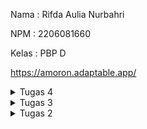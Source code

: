 Nama    : Rifda Aulia Nurbahri

NPM     : 2206081660

Kelas   : PBP D

https://amoron.adaptable.app/

<details>

<summary> Tugas 4 </summary>

<h1> Django UserCreationForm </h1>

Django UserCreationForm adalah formulir yang digunakan untuk membuat pengguna baru yang dapat menggunakan aplikasi web kita. Formulir ini memiliki tiga bidang: username, password1, dan password2 (yang pada dasarnya digunakan untuk konfirmasi password).

Berikut adalah beberapa kelebihan dan kekurangan dari Django UserCreationForm:

Kelebihan:

1. Django UserCreationForm merupakan bagian dari sistem otentikasi pengguna bawaan Django.

2. Formulir ini memiliki fungsi save() yang memungkinkan kita untuk menyimpan instance Pengguna ke dalam basis data.

3. Django UserCreationForm memiliki fitur keamanan bawaan yang cukup kuat untuk melindungi aplikasi web dari ancaman seperti SQL injection, Cross-site scripting, Clickjacking dan berbagai bentuk serangan lainnya.

Kekurangan:

1. Django secara umum dianggap sebagai perangkat lunak monolitik yang besar. Hal ini memungkinkan komunitas untuk mengembangkan ratusan modul dan aplikasi yang dapat digunakan kembali, tetapi juga membatasi kecepatan pengembangan Django.

2. Django perlu mempertahankan kompatibilitas mundur, sehingga perkembangannya berlangsung lambat.

3. Kerangka kerja ini mendorong kita ke dalam pola tertentu, tetapi lebih menyenangkan ketika kita dapat memprogram sendiri memilih arsitektur, struktur, dan pola desain.

<h1> Perbedaan Antara Autentikasi dan Otorisasi dalam Konteks Django </h1>

Dalam konteks Django, autentikasi dan otorisasi memiliki peran yang sangat penting dan berbeda:

Autentikasi adalah proses verifikasi identitas pengguna. Dengan kata lain, sistem memastikan bahwa pengguna adalah siapa yang mereka klaim. Misalnya, ketika pengguna mencoba masuk, sistem akan memeriksa apakah kombinasi nama pengguna dan kata sandi yang diberikan cocok dengan apa yang ada di basis data.

Otorisasi, di sisi lain, menentukan apa yang dapat dilakukan pengguna yang telah terautentikasi. Ini berarti sistem memeriksa hak akses pengguna dan memutuskan apakah mereka diizinkan untuk melakukan tindakan tertentu (misalnya, mengedit atau menghapus suatu pos).

Kedua konsep ini penting karena mereka membantu menjaga keamanan aplikasi web Django. Autentikasi membantu mencegah akses yang tidak sah dengan memastikan hanya pengguna yang sah yang dapat masuk. Sementara itu, otorisasi membantu mencegah penyalahgunaan aplikasi dengan membatasi apa yang dapat dilakukan pengguna setelah mereka masuk.

<h1>Cookies dalam Konteks Aplikasi Web</h1>

Cookies dalam konteks aplikasi web adalah file teks kecil yang berisi potongan data — seperti nama pengguna dan kata sandi — yang digunakan untuk mengidentifikasi komputer kita saat kita menggunakan jaringan. Cookies spesifik digunakan untuk mengidentifikasi pengguna spesifik dan meningkatkan pengalaman browsing web mereka.

Django menggunakan cookies dalam manajemen sesi pengguna. Django menyediakan kerangka kerja sesi yang memungkinkan kita menyimpan dan mengambil data secara acak berdasarkan setiap pengunjung situs. Django mengabstraksi proses pengiriman dan penerimaan cookies, dengan menempatkan cookie ID sesi di sisi klien, dan menyimpan semua data terkait di sisi server. Dengan cara ini, hanya ID sesi yang terlihat oleh pengguna, sementara data sesi tetap tersembunyi di server.

Untuk menggunakan sesi berbasis cookies, kita dapat mengatur pengaturan SESSION_ENGINE menjadi “django.contrib.sessions.backends.signed_cookies”. Data sesi akan disimpan menggunakan alat Django untuk penandatanganan kriptografis dan pengaturan SECRET_KEY.

Penting untuk dicatat bahwa meskipun cookies sangat berguna untuk mempertahankan status aplikasi dan memberikan pengalaman yang dipersonalisasi kepada pengguna, mereka juga dapat menimbulkan masalah privasi jika tidak ditangani dengan benar. Oleh karena itu, penting untuk selalu menggunakan praktek terbaik keamanan saat bekerja dengan cookies.

<h1>Keamanan Penggunaan Cookies</h1>

Penggunaan cookies dalam pengembangan web umumnya dianggap aman. Cookies sendiri cukup tidak berbahaya; mereka diproses dan disimpan oleh browser web kita dan sangat penting untuk beberapa fungsi di situs web. Mereka tidak menyebar virus atau malware. Mereka tidak dapat membaca dokumen atau informasi lain dari hard drive kita. Mereka tidak mengetahui dan tidak mengandung kata sandi kita, alamat email kita, atau informasi pribadi lainnya.

Namun, meskipun cookies secara umum aman, ada beberapa risiko keamanan dan privasi yang perlu diwaspadai:

1. Pelacakan Pengguna: Cookies dapat digunakan oleh situs web untuk melacak perilaku pengguna, yang dapat menimbulkan masalah privasi.

2. Serangan Pencurian Cookie (Cookie Theft): Jika seorang penyerang dapat mencuri cookie dari pengguna, mereka mungkin dapat menyamar sebagai pengguna tersebut.

3. Serangan Pemalsuan Permintaan Situs Lintas (Cross-Site Request Forgery): Seorang penyerang dapat memanfaatkan fakta bahwa cookies disertakan dalam setiap permintaan ke situs web untuk memaksa pengguna melakukan tindakan yang tidak mereka inginkan.

<h1>Implementasi Checklist</h1>

<h2>Mengimplementasi Fungsi Registrasi, Login, dan Logout</h2>

1. Mengimplementasi Fungsi Registrasi

Pertama-tama saya membuka `views.py` yang ada pada subdirektori `main` dan membuat fungsi dengan nama `register` yang menerima parameter `request`. Saya mengimpor `redirect`, `UserCreationForm`, dan `messages` untuk keperluan fungsi ini. 

```python
from django.shortcuts import redirect
from django.contrib.auth.forms import UserCreationForm
from django.contrib import messages  
```

Berikut adalah fungsi `register` yang dibuat

```python
def register(request):
    form = UserCreationForm()

    if request.method == "POST":
        form = UserCreationForm(request.POST)
        if form.is_valid():
            form.save()
            messages.success(request, 'Your account has been successfully created!')
            return redirect('main:login')
    context = {'form':form}
    return render(request, 'register.html', context)
```

Setelah itu saya membuat laman `register.html` pada `main/templates`

```html
{% extends 'base.html' %}

{% block meta %}
    <title>Register</title>
{% endblock meta %}

{% block content %}  

<div class = "login">
    
    <h1>Register</h1>  

        <form method="POST" >  
            {% csrf_token %}  
            <table>  
                {{ form.as_table }}  
                <tr>  
                    <td></td>
                    <td><input type="submit" name="submit" value="Daftar"/></td>  
                </tr>  
            </table>  
        </form>

    {% if messages %}  
        <ul>   
            {% for message in messages %}  
                <li>{{ message }}</li>  
                {% endfor %}  
        </ul>   
    {% endif %}

</div>  

{% endblock content %}
```

Saya juga mengimpor fungsi `register` ke `urls.py` dan menambahkan path url ke dalam `urlpatterns`

```python
from main.views import register
```

```python
path('register/', register, name='register'),
```

2. Mengimplementasi Fungsi Login

Pada `views.py` saya menambahkan import `authenticate` dan `login`

```python
from django.contrib.auth import authenticate, login
```

Selanjutnya saya membuat fungsi `login`

```python
def login_user(request):
    if request.method == 'POST':
        username = request.POST.get('username')
        password = request.POST.get('password')
        user = authenticate(request, username=username, password=password)
        if user is not None:
            login(request, user)
            return redirect('main:show_main')
        else:
            messages.info(request, 'Sorry, incorrect username or password. Please try again.')
    context = {}
    return render(request, 'login.html', context)
```

Saya juga membuat laman `login.html` baru pada `main/templates`

```html
{% extends 'base.html' %}

{% block meta %}
    <title>Login</title>
{% endblock meta %}

{% block content %}

<div class = "login">

    <h1>Login</h1>

    <form method="POST" action="">
        {% csrf_token %}
        <table>
            <tr>
                <td>Username: </td>
                <td><input type="text" name="username" placeholder="Username" class="form-control"></td>
            </tr>
                    
            <tr>
                <td>Password: </td>
                <td><input type="password" name="password" placeholder="Password" class="form-control"></td>
            </tr>

            <tr>
                <td></td>
                <td><input class="btn login_btn" type="submit" value="Login"></td>
            </tr>
        </table>
    </form>

    {% if messages %}
        <ul>
            {% for message in messages %}
                <li>{{ message }}</li>
            {% endfor %}
        </ul>
    {% endif %}     
        
    Don't have an account yet? <a href="{% url 'main:register' %}">Register Now</a>

</div>

{% endblock content %}
```

Pada `urls.py` saya mengimport fungsi `login_user` dan menambahkan path url ke dalam `urlpatterns`

```python
from main.views import login_user
```

```python
...
path('login/', login_user, name='login'),
...
```

3. Mengimplementasikan Fungsi Logout

Pada `views.py` saya menambahkan import `logout`

```python
from django.contrib.auth import logout
```

Kemudian saya membuat fungsi `logout` dengan parameter `request`

```python
def logout_user(request):
    logout(request)
    return redirect('main:login')
```

Saya juga menambahkan button logout pada `main.html` yang ada pada `main/templates`

```html
...
<a href="{% url 'main:logout' %}">
    <button>
        Logout
    </button>
</a>
...
```

Terakhir saya membuka `urls.py` kembali yanga da pada folder `main` untuk mengimport fungsi `logout_user` yang telah dibuat dan menambahkan path url ke dalam `urlpatterns`

```python
from main.views import logout_user
```

```python
...
path('logout/', logout_user, name='logout'),
...
```

<h2>Membuat 2 Akun Pengguna dengan 3 Dummy Data</h2>

Pertama-tama saya menjalankan `python manage.py runserver` pada direktori lokal `amoron`. Setelah server berhasil dijalankan saya membuka `http://localhost:8000/`. Pada laman tersebut saya melakukan `register`. Register ini dilakukan pada `register.html` yang telah saya buat. Saya membuat dua akun dengan username `rifda` dan `hantu`. Setelah akun berhasil dibuat, saya melakukan login pada masing-masing akun, tampilan login ini sesuai dengan `login.html` yang telah saya buat. Terakhir saya menambahkan tiga dummy data dengan klik tombol `Add New Product`


<h2>Menghubungkan Model Item dengan User</h2>

Hal yang pertama saya lakukan adalah membuka `models.py` yang ada pada subdirektori `main` dan melakukan import

```python
from django.contrib.auth.models import User
```

Pada model `Product` yang telah dibuat saya menambahkan kode berikut

```python
class Product(models.Model):
    user = models.ForeignKey(User, on_delete=models.CASCADE)
    ...
```

Setelah itu, pada `views.py` saya mengubah bagian conditional if pada kode fungsi `create_product`menjadi sebagai berikut

```python
def create_product(request):
 form = ProductForm(request.POST or None)

 if form.is_valid() and request.method == "POST":
     product = form.save(commit=False)
     product.user = request.user
     product.save()
     return HttpResponseRedirect(reverse('main:show_main'))
 ...
```

Pada fungsi `show_main` saya juga mengubah variable `products` menjadi sebagauiberikut agar `Product` yang ditampilkan adalah `Product` yang terasosiasikan dengan pengguna yang sedang login

```python
def show_main(request):
    products = Product.objects.filter(user=request.user)
...
```

Karena melakukan modifikasi pada model maka saya melakukan migrasi model dengan menjalankan `python manage.py makemigration` serta `python manage.py migrate`.

<h2>Menampilkan detail informasi pengguna yang sedang Logged in</h2>

Untuk menampilkan pengguna yang sedang login saya hanya mengganti value dari `name` pada fungsi `show_main` yang ada pada `view.py` menjadi seperti berikut

```python
def show_main(request):
    products = Product.objects.filter(user=request.user)

    context = {
        'name': request.user.username,
    ...
    }
```

Saya menerapkan cookies untuk menambahkan data last login dan menampilkannya ke halaman main.

Pertama-tama saya melakukan impor  `HttpResponseRedirect`, `reverse`, dan `datetime` pada `views.py` yang ada di subdirektori `main`

```python
import datetime
from django.http import HttpResponseRedirect
from django.urls import reverse
```

Pada fungsi `login_user` saya mengganti kode yang ada pada blok `if user is nor None` untuk menambahkan cookie `last_login` agar dapat melihat kapan terakhir kali pengguna melakukan login

```python
...
if user is not None:
    login(request, user)
    response = HttpResponseRedirect(reverse("main:show_main")) 
    response.set_cookie('last_login', str(datetime.datetime.now()))
    return response
...
```

Saya juga mengubah fungsi `show_main` dengan menambahkan key `last_login` seperti berikut

```python
def show_main(request):
    products = Product.objects.filter(user=request.user)

    context = {
        'name': request.user.username,
        'app': 'Amoron Rental',
        'kelas' : 'PBP D',
        'products' : products,
        'last_login': request.COOKIES['last_login'],
    }

    return render(request, "main.html", context)
```

Pada fungsi `logout_user` juga diubah menjadi seperti berikut

```python
def logout_user(request):
    logout(request)
    response = HttpResponseRedirect(reverse('main:login'))
    response.delete_cookie('last_login')
    return response
```

Terakhir, untuk menampilkan data last login pada laman, saya menambahkan kode berikut pada `main.html`

```html
<h5>Sesi terakhir login: {{ last_login }}</h5>
```

<h1> BONUS </h1>

Berikut adalah pengimplementasian tombol `Delete`, `Increment Amount`, dan `Decrement Amount` yang fungsional

[![message-Image-1695724041601.jpg](https://i.postimg.cc/rmD4905m/message-Image-1695724041601.jpg)](https://postimg.cc/0MqrkNWR)

</details>

<details>
    
<summary> Tugas 3 </summary>

<h1>Perbedaan antara form POST dan form GET dalam Django</h1>

Dalam Django, form POST dan form GET memiliki perbedaan dalam cara mereka mengirimkan data:

- Form POST: Form ini mengirimkan data dengan cara membundel data formulir, mengenkodasinya untuk transmisi, mengirimkannya ke server, dan kemudian menerima kembali responsnya. Data yang dikirimkan tidak ditampilkan di URL.

- Form GET: Form ini mengirimkan data dengan cara membundel data yang dikirimkan menjadi sebuah string, dan menggunakan string ini untuk membuat URL. Data yang dikirimkan akan ditampilkan di URL.

Jadi, perbedaan utama antara keduanya adalah bagaimana data dikirimkan dan apakah data tersebut ditampilkan di URL atau tidak.

<h1>Perbedaan Utama antara XML, JSON, dan HTML dalam Konteks Pengiriman Data</h1>

XML, JSON, dan HTML adalah teknologi yang digunakan untuk mengelola dan mengirimkan data, tetapi mereka memiliki perbedaan utama dalam konteks pengiriman data:

- XML (eXtensible Markup Language): XML adalah bahasa markup yang digunakan untuk menyimpan dan berbagi data antar aplikasi. XML memiliki struktur pohon dalam membentuk datanya dengan menggunakan tag dan atribut. XML dapat digunakan dalam berbagai bahasa pemrograman seperti Java, Python, atau C#. Selain itu, XML juga digunakan dalam web service, message passing, dan pembuatan dokumen.

- JSON (JavaScript Object Notation): JSON adalah format pertukaran data terbuka yang dapat dibaca baik oleh manusia maupun mesin. JSON bersifat independen dari setiap bahasa pemrograman dan merupakan output API umum dalam berbagai aplikasi. JSON menggunakan struktur data yang mirip dengan objek-objek JavaScript. Data disimpan dalam bentuk key-value pairs, yang bisa menjadi array atau nested objects.

- HTML (HyperText Markup Language): HTML adalah bahasa markup yang digunakan untuk membuat halaman web dan aplikasi web. HTML mengurus tampilan dari dokumen dan bagaimana dokumen ini diakses di browser. HTML dapat mengubah teks menjadi gambar, tabel, tautan, dll.

Jadi, perbedaan utama antara ketiganya adalah bagaimana data disajikan dan dikirimkan:

- XML berfokus pada struktur dan konteks data.
- JSON berfokus pada transfer data dengan struktur yang lebih sederhana dan ringan.
- HTML berfokus pada penyajian data.

<h1>Alasan JSON sering digunakan dalam pertukaran data antara aplikasi web modern</h1>

JSON (JavaScript Object Notation) sering digunakan dalam pertukaran data antara aplikasi web modern karena beberapa alasan berikut:

- Ringan: JSON adalah format yang ringan, yang memungkinkan data dikirim dengan cepat melalui jaringan.
- Struktur Data Sederhana: Berbeda dengan XML dan format lainnya yang memiliki fungsi serupa, JSON memiliki struktur data yang sederhana dan mudah dipahami.
- Mudah Dibaca oleh Manusia dan Mesin: JSON dirancang agar mudah dibaca oleh manusia, membuatnya menjadi format yang baik untuk debugging dan inspeksi data1. Selain itu, JSON juga mudah dipahami oleh mesin.
- Dukungan Lintas Platform: JSON didukung oleh sebagian besar bahasa pemrograman modern, sehingga data dalam format JSON dapat dengan mudah diolah dan dimanipulasi di berbagai platform.
- Fleksibilitas dalam Representasi Data: JSON memungkinkan representasi yang fleksibel dari berbagai jenis data. Ini dapat mencakup tipe data dasar seperti string, angka, boolean, serta struktur yang lebih kompleks seperti objek dan array.
- Penggunaan Luas dalam API: JSON sering digunakan pada API karena struktur kode yang lebih ringkas dan mudah dipahami daripada XML.

<h1> Implementasi Checklist </h1>

<h2>Membuat Input Form untuk Menambahkan Objek Model pada App Sebelumnya</h2>

Pertama-tama saya membuat berkas baru pada direktori `main` dengan nama `forms.py`. Berikut adalah isi `forms.py` saya.

```python
from django.forms import ModelForm
from main.models import Product

class ProductForm(ModelForm):
    class Meta:
        model = Product
        fields = ["name", "description", "status", "amount", "price"]
```

Pada `fields` terdapat `name`, `description`, `status`, `amount`, dan `price` yang sesuai dengan variable yang ada pada `models.py` milik saya

Kemudian saya memodifikasi file `views.py`. Saya mengimport modul dan membuat fungsi baru bernama `create_product`

```python
def create_product(request):
    form = ProductForm(request.POST or None)

    if form.is_valid() and request.method == "POST":
        form.save()
        return HttpResponseRedirect(reverse('main:show_main'))

    context = {'form': form}
    return render(request, "create_product.html", context)
```

Saya juga mengubah fungsi `show_main` yang sudah ada pada berkas `views.py` menjadi seperti berikut 

```python
def show_main(request):
    products = Product.objects.all()
    
    context = {
        'app': 'Amoron Rental',
        'nama': 'Rifda Aulia Nurbahri',
        'kelas' : 'PBP D',
        'products' : products
    }

    return render(request, "main.html", context)
```

Pada `urls.py` di `main` saya menambahkan path url ke dalam `urlpattern`

```python
path('create-product', create_product, name='create_product'),
```

Kemudian saya membuat berkas baru HTML dengan nama `create_product.html` pada direktori `main/templates`

```html
{% extends 'base.html' %} 

{% block content %}
<h1 style="color:firebrick;">Add Rentable Appliances</h1>

<form method="POST">
    {% csrf_token %}
    <table style="background-color:lightgrey;">
        {{ form.as_table }}
        <tr>
            <td></td>
            <td>
                <input type="submit" value="Add Product" style="background-color:green; color:white;"/>
            </td>
        </tr>
    </table>
</form>

{% endblock %}
```

<h2>Menambahkan 5 Fungsi Views untuk Melihat Objek yang Sudah Ditambahkan dalam Format HTML, XML, JSON, XML by ID, dan JSON by ID</h2>

Pertama-tama saya membuka `views.py` pada direktori `main` dan melakukan import modul

```python
from django.http import HttpResponseRedirect
from main.forms import ProductForm
from django.urls import reverse
from main.models import Product
from django.http import HttpResponse
from django.core import serializers
```

Kemudian saya membuat fungsi baru dengan nama `create_product` untuk menampilkan data produk data HTML

```python
def create_product(request):
    form = ProductForm(request.POST or None)

    if form.is_valid() and request.method == "POST":
        form.save()
        return HttpResponseRedirect(reverse('main:show_main'))

    context = {'form': form}
    return render(request, "create_product.html", context)
```

Saya juga mengubah fungsi `show_main` yang sudah ada pada berkas `views.py` menjadi seperti berikut 

```python
def show_main(request):
    products = Product.objects.all()
    
    context = {
        'app': 'Amoron Rental',
        'nama': 'Rifda Aulia Nurbahri',
        'kelas' : 'PBP D',
        'products' : products
    }

    return render(request, "main.html", context)
```

Kemudian saya menambahkan fungsi `show_xml` dan `show_json` untuk mengembalikan data dalam bentuk XML dan JSON

```python
def show_xml(request):
    data = Product.objects.all()
    return HttpResponse(serializers.serialize("xml", data), content_type="application/xml")
```

```python
def show_json(request):
    data = Product.objects.all()
    return HttpResponse(serializers.serialize("json", data), content_type="application/json")
```

Saya juga menambahkan fungsi untuk mengembalikan data berdasarkan ID dalam bentuk XML dan JSON

```python
def show_xml_by_id(request, id):
    data = Product.objects.filter(pk=id)
    return HttpResponse(serializers.serialize("xml", data), content_type="application/xml")
```

```python
def show_json_by_id(request, id):
    data = Product.objects.filter(pk=id)
    return HttpResponse(serializers.serialize("json", data), content_type="application/json")
```

<h2>Membuat Routing URL untuk Tiap Views</h2>

Pertama-tama saya membuka `urls.py` yang ada pada folder `main` dan mengimport fungsi fungsi yang sudah saya buat pada poin nomor 2

```python
from main.views import show_main, create_product, show_xml, show_json, show_xml_by_id, show_json_by_id
```

Kemudian saya menambahkan path url ke dalam `urlpatterns` untuk mengakses fungsi yang sudah diimpor

```python
urlpatterns = [
    path('', show_main, name='show_main'),
    path('create-product', create_product, name='create_product'),
    path('xml/', show_xml, name='show_xml'),
    path('json/', show_json, name='show_json'),
    path('xml/<int:id>/', show_xml_by_id, name='show_xml_by_id'),
    path('json/<int:id>/', show_json_by_id, name='show_json_by_id')
]
```

<h2>Mengakses URL Menggunakan Postman</h2>

Pertama-tama saya membuka Postman dan melakukan `Send` request baru dengan method `GET` dan url
http://localhost:8000 untuk get html

[![message-Image-1694872656652.jpg](https://i.postimg.cc/bJwXJbb2/message-Image-1694872656652.jpg)](https://postimg.cc/Y4ZDDvdp)

[![message-Image-1695176106233.jpg](https://i.postimg.cc/3rcy4GVV/message-Image-1695176106233.jpg)](https://postimg.cc/G9v364cx)

[![message-Image-1695176353307.jpg](https://i.postimg.cc/pVhjBkfR/message-Image-1695176353307.jpg)](https://postimg.cc/6TKTWrbm)

[![message-Image-1695176353307.jpg](https://i.postimg.cc/pVhjBkfR/message-Image-1695176353307.jpg)](https://postimg.cc/6TKTWrbm)

`notes : screenshot get html diambil ketika saya menambahkan data baru jadi untuk get xml dan json isinya cuman ada dua product`

Kemudian url selanjutnya adalah http://localhost:8000/xml dan http://localhost:8000/xml/1

[![message-Image-1694872674810.jpg](https://i.postimg.cc/YCtBVJ93/message-Image-1694872674810.jpg)](https://postimg.cc/rKZHRZ50)

[![message-Image-1694872723766.jpg](https://i.postimg.cc/gkYMPdVn/message-Image-1694872723766.jpg)](https://postimg.cc/9znPG6Nh)

Terakhir, saya membuat request dengan method `GET` dengan url http://localhost:8000/json dan http://localhost:8000/json/1

[![message-Image-1694872751331.jpg](https://i.postimg.cc/L6n1PbRx/message-Image-1694872751331.jpg)](https://postimg.cc/WhczLSdZ)

[![message-Image-1694872762671.jpg](https://i.postimg.cc/260xkLFy/message-Image-1694872762671.jpg)](https://postimg.cc/2bBWT6tN)

<h1>BONUS</h1>

Untuk mengimplementasi bonus ini, saya menambahkan kode berikut pada file `main.html`

```html
<h2>You saved {{ products.count }} item(s) in this app</h2>
```

[![message-Image-1695026243103.jpg](https://i.postimg.cc/PqSymt06/message-Image-1695026243103.jpg)](https://postimg.cc/WDJ0VPNr)

</details>

<details>

<summary> Tugas 2 </summary>

<h1>Pembuatan Proyek Django</h1>

Pertama-tama saya membuka terminal untuk menyalakan virtual environment, kemudian saya membuat direktori baru dengan nama amoron yang diinisiasi dengan git. Pada direktori tersebut saya menambahkan beberapa dependencies dan memasangnya. Setelah itu saya membuat proyek Django bernama amoron dengan perintah`django-admin startproject amoron .`

<h1>Membuat Aplikasi Main pada Proyek Django</h1>

Pada tahap ini akan terbentuk direktori baru dengan nama main yang merupakan struktur awal dari aplikasi amoron. Saya menjalankan perintah berikut untuk membuat aplikasi main `python manage.py startapp main`. Kemudian saya menambahkan `'main'` ke list `INSTALLED_APPS` pada `settings.py`

<h1>Melakukan Routing pada Proyek</h1>

Pertama-tama saya membuat berkas`urls.py`pada direktori `main` kemudian saya mengisi `urls.py` dengan kode berikut
```python
from django.urls import path
from main.views import show_main

app_name = 'main'

urlpatterns = [
    path('', show_main, name='show_main'),
]
```
Setelah itu saya membuka berkas `urls.py` yang ada pada direktori `amoron`. Saya mengimpor fungsi `include` dari `django.urls` dan menambahkan rute url seperti di bawah ini agar adaptable bisa diakses
```python
from django.contrib import admin
from django.urls import path
from django.urls import path, include

urlpatterns = [
    path('admin/', admin.site.urls),
    path('', include('main.urls')),
    path('main/', include('main.urls'))
]
```

<h1>Membuat Model pada Aplikasi Main</h1>

Saya membuka file `models.py` pada direktori aplikasi `main` lalu mengisi berkas `models.py` dengan kode berikut
```python
from django.db import models

class Product(models.Model):
    name = models.CharField(max_length=255)
    amount = models.IntegerField()
    description = models.TextField()
    status = models.CharField(max_length=255)
    price = models.IntegerField()
```
Aplikasi saya memiliki atribut `name`, `amount`, `description`, `status`, dan `price`. Setelah itu saya melakukan migrasi model.

<h1>Membuat Fungsi untuk Dikembalikan ke Template HTML</h1>

Saya mengimpor fungsi `render` dari modul `django.shortcuts` kemudian saya menambahkan fungsi berikut
```python
def show_main(request):
    context = {
        'app': 'Amoron Rental',
        'nama': 'Rifda Aulia Nurbahri',
        'kelas' : 'PBP D'
    }

    return render(request, "main.html", context)
```
Sebelum itu saya sudah melakukan editing pada `main.html` di direktori `templates` agar tampilan web sesuai dengan yang saya mau.

<h1>Melakukan Deployment pada Adaptable</h1>

Saya melakukan `add`, `commit`, `push` pada repositori utama `amoron` ke GitHub. Setelah itu saya menghubungkan Adaptable saya dengan repositori tersebut dan memilih `Python App Template` sebagai template deployment dan `PostgreSQL` sebagai tipe basis data yang akan digunakan. Selanjutnya adalah penyesuaian python version dan memasukkan perintah `python manage.py migrate && gunicorn amoron.wsgi` pada `Start Command`. Terakhir, saya mencentang bagian `HTTP Listener on Port` dan memulai proses deployment aplikasi.

<h1>Request Client ke Web Aplikasi Berbasis Django</h1>

Berikut adalah bagan yang berisi request client ke web web aplikasi berbasis Django beserta responnya dan kaitan antara `urls.py`, `views.py`, `models.py`, dan berkas `html`.

<h2>Bagan</h2>

[![http-request-2.png](https://i.postimg.cc/q7dqkM7b/http-request-2.png)](https://postimg.cc/dh4w6Frr)

<h2>Kaitan</h2>

1. `urls.py` adalah bagian dari Django yang digunakan untuk mengatur routing atau penentuan alamat URL mana yang akan dihubungkan dengan tampilan (views) apa. Pada berkas `urls.py`, terdapat definisi pola URL dan mengarahkannya ke tampilan (views) yang sesuai.
2. Berkas `views.py` berisi fungsi-fungsi (views) yang akan dijalankan ketika pengguna mengakses alamat URL tertentu. Views ini mengambil permintaan HTTP dari pengguna, memprosesnya, dan mengembalikan respons HTTP yang akan ditampilkan kepada pengguna.
3. Berkas `models.py` digunakan untuk mendefinisikan struktur dan hubungan data dalam aplikasi. Ini adalah tempat di mana developer mendefinisikan model-model Django, yang mewakili tabel-tabel dalam database.
4. Berkas `HTML` adalah bagian dari tampilan dalam Django. Berkas ini digunakan untuk mengatur tampilan halaman web yang akan ditampilkan kepada pengguna. Dalam berkas HTML, developer dapat memanfaatkan sintaks template Django untuk menampilkan data dari views dan model, sehingga menghasilkan halaman web yang dinamis

Dengan cara ini, alur kerja dasar dalam pengembangan aplikasi Django adalah sebagai berikut:
1. Pengguna mengakses URL tertentu dalam aplikasi.
2. Berkas `urls.py` mengarahkan URL tersebut ke views yang sesuai.
3. Views dalam `views.py` memproses permintaan, berinteraksi dengan model jika diperlukan, dan merender template HTML.
4. Template HTML digunakan untuk menghasilkan halaman web yang dikirimkan kepada client sebagai respons HTTP.

<h1>Pentingnya Virtual Environment</h1>

Virtual environment (venv) adalah alat yang sangat berguna dalam dalam pengembangan aplikasi web berbasis Django. Berikut adalah beberapa alasan mengapa kita menggunakan virtual environment:
1. Isolasi Proyek : Virtual environment memungkinkan kita untuk membuat lingkungan kerja yang terisolasi untuk setiap proyek Python. Ini berarti bahwa setiap proyek memiliki salinan independen dari library Python yang diperlukan, dan tidak akan bersinggungan dengan library dari proyek lain. Hal ini membantu menghindari konflik dan masalah kompatibilitas antara proyek-proyek yang berbeda.
2. Manajemen Dependensi : Virtual environment memungkinkan kita untuk menginstal dan mengelola dependensi proyek secara terisolasi. Kita dapat membuat daftar dependensi proyek kita dalam berkas seperti requirements.txt.
3. Keamanan : Dengan menggunakan virtual environment, kita dapat menghindari pengubahan tidak sengaja atau penyusupan oleh berkas atau library di luar kendali proyek kita.

Secara teknis kita masih dapat membuat aplikasi web berbasis Django tanpa menggunakan virtual environment. Namun, hal ini tidak dianjurkan karena akan menyulitkan manajemen dependensi, meningkatkan risiko konflik antara proyek, dan dapat membuat instalasi dan pengelolaan proyek lebih rumit. Dengan virtual environment, kita dapat memaksimalkan isolasi, manajemen dependensi, dan kemudahan pengembangan aplikasi Django kita. Oleh karena itu, sangat disarankan untuk menggunakan virtual environment dalam pengembangan proyek Django.

<h1>MVC, MVT, dan MVVM</h1>

MVC, MVT, dan MVVM adalah tiga pola arsitektur perangkat lunak yang digunakan dalam pengembangan aplikasi. Meskipun semuanya memiliki konsep dasar yang mirip, mereka digunakan dalam berbagai kerangka kerja dan bahasa pemrograman. Berikut adalah penjelasan singkat tentang masing-masing pola serta perbedaannya:

1. MVC (Model-View-Controller):
   * Model: Mewakili data dan logika bisnis. Ini adalah komponen yang bertanggung jawab untuk mengelola data aplikasi dan memproses logika bisnis.
   * View: Bertanggung jawab untuk tampilan dan presentasi data kepada pengguna. Ini adalah bagian yang menampilkan informasi dari Model ke pengguna.
   * Controller: Bertindak sebagai pengontrol antara Model dan View. Ini mengatur alur kerja aplikasi, menerima masukan dari pengguna, dan mengubah Model atau View sesuai kebutuhan.
   
   Perbedaan: Pada MVC, View dan Controller biasanya lebih terhubung secara erat daripada Model. Model tidak berinteraksi langsung dengan View, tetapi melalui Controller.

2. MVT (Model-View-Template):
   * Model: Mirip dengan MVC, ini adalah komponen yang mengelola data dan logika bisnis.
   * View: Sama dengan MVC, ini adalah bagian yang menampilkan data kepada pengguna.
   * Template: Ini adalah bagian yang berbeda dalam MVT. Template mengatur cara data ditampilkan dalam View. Template berisi HTML dan elemen tampilan lainnya dengan sintaks template yang memungkinkan kita untuk menyisipkan data dari Model ke dalam HTML.
     
   Perbedaan: Perbedaan utama antara MVT dan MVC adalah penggunaan Template sebagai lapisan tambahan yang mengatur tampilan.

2. MVVM (Model-View-ViewModel):
   * Model: Sama dengan Model dalam MVC dan MVT, yaitu komponen yang mengelola data dan logika bisnis.
   * View: Mirip dengan View dalam MVC dan MVT, ini adalah bagian yang menampilkan data kepada pengguna.
   * Model: Ini adalah bagian yang berbeda dalam MVVM. ViewModel bertindak sebagai perantara antara Model dan View. ViewModel mengubah data dari Model menjadi format yang dapat ditampilkan oleh View dan juga menangani tindakan pengguna yang diteruskan ke Model.
     
   Perbedaan: MVVM mengenalkan ViewModel sebagai lapisan tambahan yang memungkinkan pengikatan data yang lebih kuat antara Model dan View. Ini sering digunakan dalam aplikasi berbasis antarmuka pengguna yang kompleks.

Perbedaan utama antara ketiganya adalah bagaimana mereka mengatur interaksi antara Model, View, dan bagian pengontrolnya. MVC adalah pola klasik yang digunakan di banyak kerangka kerja web, MVT adalah varian Django yang menggunakan Template untuk tampilan, sedangkan MVVM adalah pola yang sering digunakan dalam pengembangan aplikasi desktop dan aplikasi berbasis antarmuka pengguna yang kompleks. Pemilihan pola tergantung pada jenis proyek dan kebutuhan pengembangan kita.

</details>

